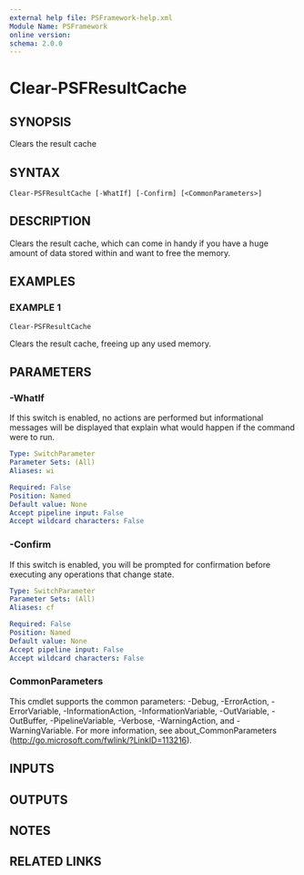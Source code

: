 ```yaml
---
external help file: PSFramework-help.xml
Module Name: PSFramework
online version:
schema: 2.0.0
---
```


# Clear-PSFResultCache

## SYNOPSIS
Clears the result cache

## SYNTAX

```
Clear-PSFResultCache [-WhatIf] [-Confirm] [<CommonParameters>]
```

## DESCRIPTION
Clears the result cache, which can come in handy if you have a huge amount of data stored within and want to free the memory.

## EXAMPLES

### EXAMPLE 1
```
Clear-PSFResultCache
```

Clears the result cache, freeing up any used memory.

## PARAMETERS

### -WhatIf
If this switch is enabled, no actions are performed but informational messages will be displayed that explain what would happen if the command were to run.

```yaml
Type: SwitchParameter
Parameter Sets: (All)
Aliases: wi

Required: False
Position: Named
Default value: None
Accept pipeline input: False
Accept wildcard characters: False
```

### -Confirm
If this switch is enabled, you will be prompted for confirmation before executing any operations that change state.

```yaml
Type: SwitchParameter
Parameter Sets: (All)
Aliases: cf

Required: False
Position: Named
Default value: None
Accept pipeline input: False
Accept wildcard characters: False
```

### CommonParameters
This cmdlet supports the common parameters: -Debug, -ErrorAction, -ErrorVariable, -InformationAction, -InformationVariable, -OutVariable, -OutBuffer, -PipelineVariable, -Verbose, -WarningAction, and -WarningVariable.
For more information, see about_CommonParameters (http://go.microsoft.com/fwlink/?LinkID=113216).

## INPUTS

## OUTPUTS

## NOTES

## RELATED LINKS
